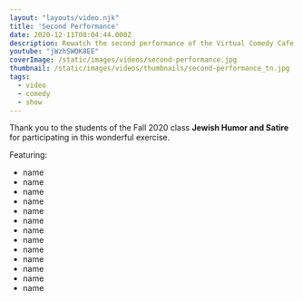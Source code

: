 ```yaml
---
layout: "layouts/video.njk"
title: 'Second Performance'
date: 2020-12-11T08:04:44.000Z
description: Rewatch the second performance of the Virtual Comedy Cafe
youtube: "jWzhSWOK8EE"
coverImage: /static/images/videos/second-performance.jpg
thumbnail: /static/images/videos/thumbnails/second-performance_tn.jpg
tags:
  - video
  - comedy
  - show
---
```

Thank you to the students of the Fall 2020 class **Jewish Humor and Satire** for participating in this wonderful exercise.


Featuring:
  - name
  - name
  - name
  - name
  - name
  - name
  - name
  - name
  - name
  - name
  - name
  - name
  - name
